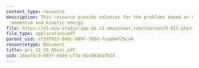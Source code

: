 ```yaml
---
content_type: resource
description: This resource provide solution for the problems based on magnitudes of
  momentum and kinetic energy.
file: https://ol-ocw-studio-app-qa.s3.amazonaws.com/courses/8-01l-physics-i-classical-mechanics-fall-2005/10aafdc9683feb8dcf7abbc8616a7b24_prs_11_10_05sol.pdf
file_type: application/pdf
parent_uid: ef5d7853-04dc-089f-760d-fcab84f25ca4
resourcetype: Document
title: prs_11_10_05sol.pdf
uid: 10aafdc9-683f-eb8d-cf7a-bbc8616a7b24
---
```

